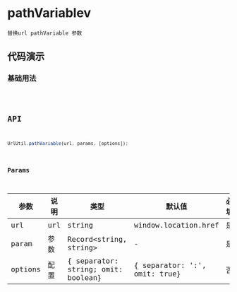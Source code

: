 # pathVariablev

`替换url pathVariable 参数`


## 代码演示

### 基础用法
<code src="./pathVariable-use.tsx" />


## API
```jsx | pure
UrlUtil.pathVariable(url, params, [options]);
```

### Params


| 参数    | 说明 | 类型                                | 默认值                        | 必填 |
| ------- | ---- | ----------------------------------- | ----------------------------- | ---- |
| url     | url  | string                              | window.location.href          | 是   |
| param   | 参数 | Record<string, string>              | -                             | 是   |
| options | 配置 | { separator: string; omit: boolean} | { separator: ':', omit: true} | 否   |

